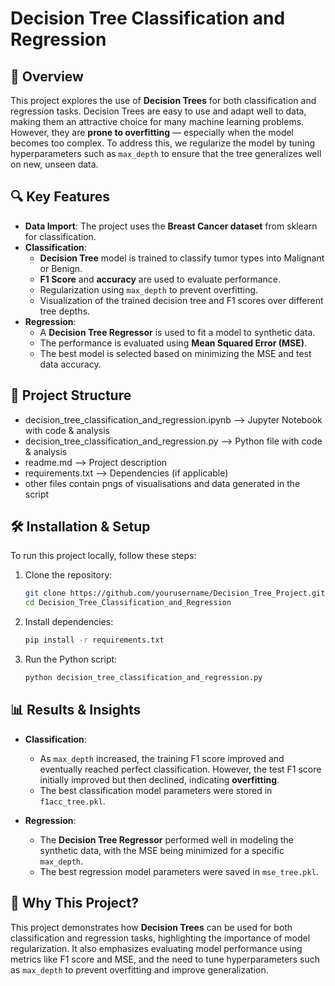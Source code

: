 # Decision Tree Classification and Regression

## 📌 Overview
This project explores the use of **Decision Trees** for both classification and regression tasks. Decision Trees are easy to use and adapt well to data, making them an attractive choice for many machine learning problems. However, they are **prone to overfitting** — especially when the model becomes too complex. To address this, we regularize the model by tuning hyperparameters such as `max_depth` to ensure that the tree generalizes well on new, unseen data. 


## 🔍 Key Features
- **Data Import**: The project uses the **Breast Cancer dataset** from sklearn for classification.
- **Classification**:
  - **Decision Tree** model is trained to classify tumor types into Malignant or Benign.
  - **F1 Score** and **accuracy** are used to evaluate performance.
  - Regularization using `max_depth` to prevent overfitting.
  - Visualization of the trained decision tree and F1 scores over different tree depths.
- **Regression**:
  - A **Decision Tree Regressor** is used to fit a model to synthetic data.
  - The performance is evaluated using **Mean Squared Error (MSE)**.
  - The best model is selected based on minimizing the MSE and test data accuracy.
  
## 📂 Project Structure
- decision_tree_classification_and_regression.ipynb  -->  Jupyter Notebook with code & analysis 
- decision_tree_classification_and_regression.py     -->  Python file with code & analysis   
- readme.md                            -->  Project description  
- requirements.txt                     -->  Dependencies (if applicable)
- other files contain pngs of visualisations and data generated in the script
## 🛠️ Installation & Setup
To run this project locally, follow these steps:

1. Clone the repository:
    ```bash
   git clone https://github.com/yourusername/Decision_Tree_Project.git
   cd Decision_Tree_Classification_and_Regression
    ```

2. Install dependencies:
    ```bash
    pip install -r requirements.txt
    ```

3. Run the Python script:
    ```bash
    python decision_tree_classification_and_regression.py
    ```

## 📊 Results & Insights
- **Classification**:
  - As `max_depth` increased, the training F1 score improved and eventually reached perfect classification. However, the test F1 score initially improved but then declined, indicating **overfitting**.
  - The best classification model parameters were stored in `f1acc_tree.pkl`.
  
- **Regression**:
  - The **Decision Tree Regressor** performed well in modeling the synthetic data, with the MSE being minimized for a specific `max_depth`.
  - The best regression model parameters were saved in `mse_tree.pkl`.

## 📒 Why This Project?
This project demonstrates how **Decision Trees** can be used for both classification and regression tasks, highlighting the importance of model regularization. It also emphasizes evaluating model performance using metrics like F1 score and MSE, and the need to tune hyperparameters such as `max_depth` to prevent overfitting and improve generalization.